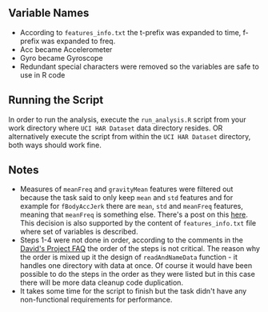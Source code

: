 ## Variable Names

* According to `features_info.txt` the t-prefix was expanded to time, f-prefix was expanded to freq.
* Acc became Accelerometer
* Gyro became Gyroscope
* Redundant special characters were removed so the variables are safe to use in R code

## Running the Script

In order to run the analysis, execute the `run_analysis.R` script from your work directory where `UCI HAR Dataset` data directory resides. OR alternatively execute the script from within the `UCI HAR Dataset` directory, both ways should work fine.

## Notes

* Measures of `meanFreq` and `gravityMean` features were filtered out because the task said to only keep `mean` and `std` features and for example for `fBodyAccJerk` there are `mean`, `std` and `meanFreq` features, meaning that `meanFreq` is something else. There's a post on this [here](https://class.coursera.org/getdata-009/forum/thread?thread_id=158). This decision is also supported by the content of `features_info.txt` file where set of variables is described.
* Steps 1-4 were not done in order, according to the comments in the [David's Project FAQ](https://class.coursera.org/getdata-009/forum/thread?thread_id=58) the order of the steps is not critical. The reason why the order is mixed up it the design of `readAndNameData` function - it handles one directory with data at once. Of course it would have been possible to do the steps in the order as they were listed but in this case there will be more data cleanup code duplication.
* It takes some time for the script to finish but the task didn't have any non-functional requirements for performance.